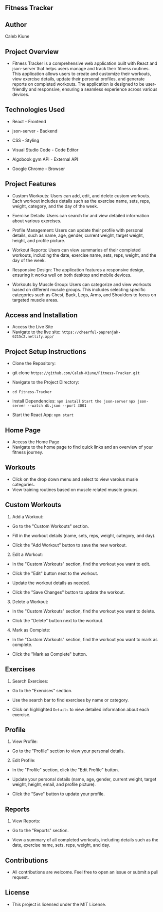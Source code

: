 ## **Fitness Tracker**

## **Author**
Caleb Kiune

## **Project Overview**
- Fitness Tracker is a comprehensive web application built with React and json-server that helps users manage and track their fitness routines. This application allows users to create and customize their workouts, view exercise details, update their personal profiles, and generate reports on completed workouts. The application is designed to be user-friendly and responsive, ensuring a seamless experience across various devices.

## **Technologies Used**
- React - Frontend

- json-server - Backend

- CSS - Styling

- Visual Studio Code - Code Editor

- Algobook gym API - External API

- Google Chrome - Browser

## **Project Features**
- Custom Workouts: Users can add, edit, and delete custom workouts. Each workout includes details such as the exercise name, sets, reps, weight, category, and the day of the week.

- Exercise Details: Users can search for and view detailed information about various exercises.

- Profile Management: Users can update their profile with personal details, such as name, age, gender, current weight, target weight, height, and profile picture.

- Workout Reports: Users can view summaries of their completed workouts, including the date, exercise name, sets, reps, weight, and the day of the week.

- Responsive Design: The application features a responsive design, ensuring it works well on both desktop and mobile devices.

- Workouts by Muscle Group: Users can categorize and view workouts based on different muscle groups. This includes selecting specific categories such as Chest, Back, Legs, Arms, and Shoulders to focus on targeted muscle areas.

## **Access and Installation**
- Access the Live Site
- Navigate to the live site: `https://cheerful-paprenjak-6215c2.netlify.app/`

## **Project Setup Instructions**
- Clone the Repository:
- git clone `https://github.com/Caleb-Kiune/Fitness-Tracker.git`

- Navigate to the Project Directory:
- `cd Fitness-Tracker`

- Install Dependencies:
 `npm install`
 `Start the json-server`
 `npx json-server --watch db.json --port 3001`

- Start the React App:
 `npm start`

## **Home Page**
- Access the Home Page
- Navigate to the home page to find quick links and an     overview of your fitness journey.

## **Workouts**
- Click on the drop down menu and select to view varoius musle categories.
- View training routines based on muscle related muscle groups.

## **Custom Workouts**
1. Add a Workout:

- Go to the "Custom Workouts" section.

- Fill in the workout details (name, sets, reps, weight, category, and day).

- Click the "Add Workout" button to save the new workout.

2. Edit a Workout:

- In the "Custom Workouts" section, find the workout you want to edit.

- Click the "Edit" button next to the workout.

- Update the workout details as needed.

- Click the "Save Changes" button to update the workout.

3. Delete a Workout:

- In the "Custom Workouts" section, find the workout you want to delete.

- Click the "Delete" button next to the workout.

4. Mark as Complete:

- In the "Custom Workouts" section, find the workout you want to mark as complete.

- Click the "Mark as Complete" button.

## **Exercises**
1. Search Exercises:

- Go to the "Exercises" section.

- Use the search bar to find exercises by name or category.

- Click on highlighted `Details` to view detailed information about each exercise.

## **Profile**
1. View Profile:

- Go to the "Profile" section to view your personal details.

2. Edit Profile:

- In the "Profile" section, click the "Edit Profile" button.

- Update your personal details (name, age, gender, current weight, target weight, height, email, and profile picture).

- Click the "Save" button to update your profile.

## **Reports**
1. View Reports:

- Go to the "Reports" section.

- View a summary of all completed workouts, including details such as the date, exercise name, sets, reps, weight, and day.

## **Contributions**
- All contributions are welcome. Feel free to open an issue or submit a pull request.

## **License**
- This project is licensed under the MIT License.